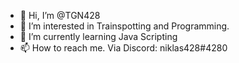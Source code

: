 - 👋 Hi, I’m @TGN428
- 👀 I’m interested in Trainspotting and Programming.
- 🌱 I’m currently learning Java Scripting
- 📫 How to reach me. Via Discord: niklas428#4280

<!---
TGN428/TGN428 is a ✨ special ✨ repository because its `README.md` (this file) appears on your GitHub profile.
You can click the Preview link to take a look at your changes.
--->

